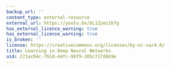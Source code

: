 ```yaml
---
backup_url: ''
content_type: external-resource
external_url: https://youtu.be/bL1Zymz1b7g
has_external_licence_warning: true
has_external_license_warning: true
is_broken: ''
license: https://creativecommons.org/licenses/by-nc-sa/4.0/
title: Learning in Deep Neural Networks
uid: 271ac04c-761d-44fc-9bf9-205c717d6b9e
---
```


